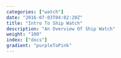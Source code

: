 ```yaml
---
categories: ["watch"]
date: "2016-07-03T04:02:20Z"
title: "Intro To Ship Watch"
description: "An Overview Of Ship Watch"
weight: "100"
index: ["docs"]
gradient: "purpleToPink"
---
```


